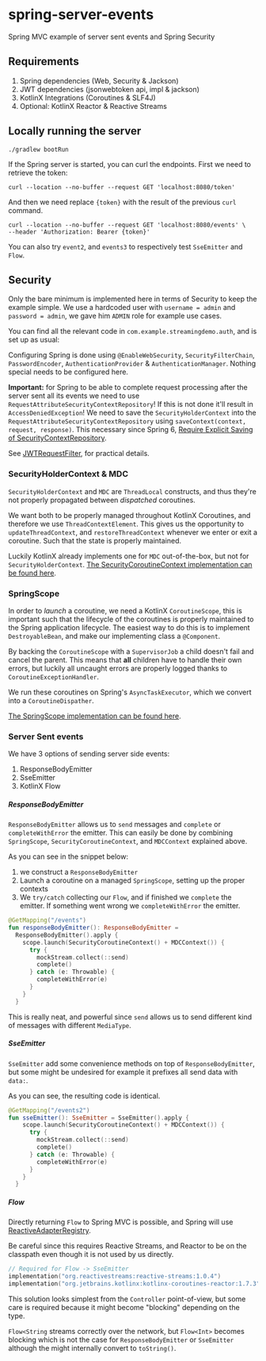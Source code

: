 # spring-server-events

Spring MVC example of server sent events and Spring Security

## Requirements

1. Spring dependencies (Web, Security & Jackson)
2. JWT dependencies (jsonwebtoken api, impl & jackson)
3. KotlinX Integrations (Coroutines & SLF4J)
4. Optional: KotlinX Reactor & Reactive Streams

## Locally running the server

```console
./gradlew bootRun
```

If the Spring server is started, you can curl the endpoints.
First we need to retrieve the token:

```console
curl --location --no-buffer --request GET 'localhost:8080/token'
```

And then we need replace `{token}` with the result of the previous `curl` command.

```console
curl --location --no-buffer --request GET 'localhost:8080/events' \
--header 'Authorization: Bearer {token}'
```

You can also try `event2`, and `events3` to respectively test `SseEmitter` and `Flow`.

## Security

Only the bare minimum is implemented here in terms of Security to keep the example simple.
We use a hardcoded user with `username = admin` and `password = admin`,
we gave him `ADMIN` role for example use cases.

You can find all the relevant code in `com.example.streamingdemo.auth`, and is set up as usual:

Configuring Spring is done using `@EnableWebSecurity`, `SecurityFilterChain`,
`PasswordEncoder`, `AuthenticationProvider` & `AuthenticationManager`. Nothing special needs to be configured here.

**Important:** for Spring to be able to complete request processing after the server sent all its events we need to
use `RequestAttributeSecurityContextRepository`! If this is not done it'll result in `AccessDeniedException`!
We need to save the `SecurityHolderContext` into the `RequestAttributeSecurityContextRepository`
using `saveContext(context, request, response)`.
This necessary since Spring
6, [Require Explicit Saving of SecurityContextRepository](https://docs.spring.io/spring-security/reference/5.8/migration/servlet/session-management.html#_require_explicit_saving_of_securitycontextrepository).

See [JWTRequestFilter](https://github.com/nomisRev/spring-server-events/blob/dd671b3dd8a750707451d171d9fd0c10ded1aaaf/src/main/kotlin/com/example/streamingdemo/auth/JWTRequestFilter.kt#L61),
for practical details.

### SecurityHolderContext & MDC

`SecurityHolderContext` and `MDC` are `ThreadLocal` constructs,
and thus they're not properly propagated between _dispatched_ coroutines.

We want both to be properly managed throughout KotlinX Coroutines,
and therefore we use `ThreadContextElement`. This gives us the opportunity to `updateThreadContext`,
and `restoreThreadContext` whenever we enter or exit a coroutine. Such that the state is properly maintained.

Luckily KotlinX already implements one for `MDC` out-of-the-box, but not for `SecurityHolderContext`.
[The SecurityCoroutineContext implementation can be found here](https://github.com/nomisRev/spring-server-events/blob/main/src/main/kotlin/com/example/streamingdemo/coroutines/SecurityCoroutineContext.kt).

### SpringScope

In order to _launch_ a coroutine, we need a KotlinX `CoroutineScope`,
this is important such that the lifecycle of the coroutines is properly maintained to the Spring application lifecycle.
The easiest way to do this is to implement `DestroyableBean`, and make our implementing class a `@Component`.

By backing the `CoroutineScope` with a `SupervisorJob` a child doesn't fail and cancel the parent.
This means that **all** children have to handle their own errors, but luckily all uncaught errors are properly logged
thanks to `CoroutineExceptionHandler`.

We run these coroutines on Spring's `AsyncTaskExecutor`, which we convert into a `CoroutineDispather`.

[The SpringScope implementation can be found here](https://github.com/nomisRev/spring-server-events/blob/main/src/main/kotlin/com/example/streamingdemo/coroutines/SpringScope.kt).

### Server Sent events

We have 3 options of sending server side events:

1. ResponseBodyEmitter
2. SseEmitter
3. KotlinX Flow

##### ResponseBodyEmitter

`ResponseBodyEmitter` allows us to `send` messages and `complete` or `completeWithError` the emitter.
This can easily be done by combining `SpringScope`, `SecurityCoroutineContext`, and `MDCContext` explained above.

As you can see in the snippet below:

1. we construct a `ResponseBodyEmitter`
2. Launch a coroutine on a managed `SpringScope`, setting up the proper contexts
3. We `try/catch` collecting our `Flow`, and if finished we `complete` the emitter.
   If something went wrong we `completeWithError` the emitter.

```kotlin
@GetMapping("/events")
fun responseBodyEmitter(): ResponseBodyEmitter =
  ResponseBodyEmitter().apply {
    scope.launch(SecurityCoroutineContext() + MDCContext()) {
      try {
        mockStream.collect(::send)
        complete()
      } catch (e: Throwable) {
        completeWithError(e)
      }
    }
  }
```

This is really neat, and powerful since `send` allows us to send different kind of messages with different `MediaType`.

##### SseEmitter

`SseEmitter` add some convenience methods on top of `ResponseBodyEmitter`,
but some might be undesired for example it prefixes all send data with `data:`.

As you can see, the resulting code is identical.

```kotlin
@GetMapping("/events2")
fun sseEmitter(): SseEmitter = SseEmitter().apply {
    scope.launch(SecurityCoroutineContext() + MDCContext()) {
      try {
        mockStream.collect(::send)
        complete()
      } catch (e: Throwable) {
        completeWithError(e)
      }
    }
  }
```

##### Flow

Directly returning `Flow` to Spring MVC is possible, and Spring will
use [ReactiveAdapterRegistry](https://docs.spring.io/spring-framework/docs/6.1.3/javadoc-api/org/springframework/core/ReactiveAdapterRegistry.html).

Be careful since this requires Reactive Streams, and Reactor to be on the classpath even though it is not used by us
directly.

```kotlin
// Required for Flow -> SseEmitter
implementation("org.reactivestreams:reactive-streams:1.0.4")
implementation("org.jetbrains.kotlinx:kotlinx-coroutines-reactor:1.7.3")
```

This solution looks simplest from the `Controller` point-of-view,
but some care is required because it might become "blocking" depending on the type.

`Flow<String` streams correctly over the network, but `Flow<Int>` becomes blocking which is not the case
for `ResponseBodyEmitter` or `SseEmitter` although the might internally convert to `toString()`.
